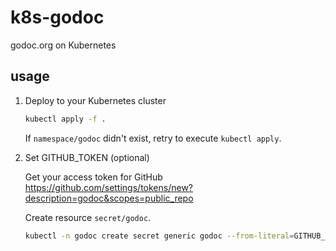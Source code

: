 # k8s-godoc
godoc.org on Kubernetes

## usage

1. Deploy to your Kubernetes cluster
    
    ```bash
    kubectl apply -f .
    ```

    If `namespace/godoc` didn't exist, retry to execute `kubectl apply`.

3. Set GITHUB_TOKEN (optional)
    
    Get your access token for GitHub
    https://github.com/settings/tokens/new?description=godoc&scopes=public_repo

    Create resource `secret/godoc`.
    
    ```bash
    kubectl -n godoc create secret generic godoc --from-literal=GITHUB_TOKEN=your-token-for-github
    ```
